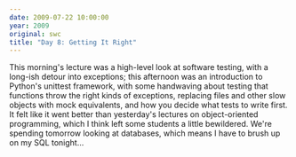 ```yaml
---
date: 2009-07-22 10:00:00
year: 2009
original: swc
title: "Day 8: Getting It Right"
---
```

<p>This morning's lecture was a high-level look at software testing, with a long-ish detour into exceptions; this afternoon was an introduction to Python's unittest framework, with some handwaving about testing that functions throw the right kinds of exceptions, replacing files and other slow objects with mock equivalents, and how you decide what tests to write first. It felt like it went better than yesterday's lectures on object-oriented programming, which I think left some students a little bewildered. We're spending tomorrow looking at databases, which means I have to brush up on my SQL tonight...</p>
